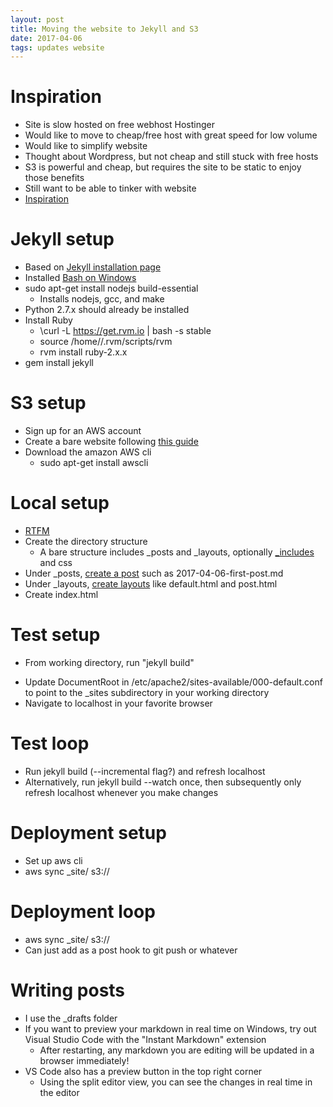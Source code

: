 ```yaml
---
layout: post
title: Moving the website to Jekyll and S3
date: 2017-04-06
tags: updates website
---
```


# Inspiration
 - Site is slow hosted on free webhost Hostinger
 - Would like to move to cheap/free host with great speed for low volume
 - Would like to simplify website
 - Thought about Wordpress, but not cheap and still stuck with free hosts
 - S3 is powerful and cheap, but requires the site to be static to enjoy those benefits
 - Still want to be able to tinker with website
 - [Inspiration](https://startupnextdoor.com/from-wordpress-to-jekyll-to-ghost/)

# Jekyll setup
 - Based on [Jekyll installation page](https://jekyllrb.com/docs/installation/)
 - Installed [Bash on Windows](http://www.windowscentral.com/how-install-bash-shell-command-line-windows-10)
 - sudo apt-get install nodejs build-essential
   + Installs nodejs, gcc, and make
 - Python 2.7.x should already be installed
 - Install Ruby
   + \curl -L https://get.rvm.io | bash -s stable
   + source /home/<username>/.rvm/scripts/rvm
   + rvm install ruby-2.x.x
 - gem install jekyll

# S3 setup
 - Sign up for an AWS account
 - Create a bare website following [this guide](http://docs.aws.amazon.com/AmazonS3/latest/dev/HostingWebsiteOnS3Setup.html)
 - Download the amazon AWS cli
   + sudo apt-get install awscli

# Local setup
 - [RTFM](https://jekyllrb.com/docs/home/)
 - Create the directory structure
   + A bare structure includes _posts and _layouts, optionally [_includes](https://jekyllrb.com/docs/includes/) and css
 - Under _posts, [create a post](https://jekyllrb.com/docs/posts/) such as 2017-04-06-first-post.md
 - Under _layouts, [create layouts](https://jeremenichelli.github.io/2015/07/building-blog-jekyll-creating-layouts/#_layouts) like default.html and post.html
 - Create index.html

# Test setup
 - From working directory, run "jekyll build"
 <!--- [Install Apache for Ubuntu](https://developer.mozilla.org/en-US/docs/Learn/Common_questions/Set_up_a_basic_working_environment)-->
 - Update DocumentRoot in /etc/apache2/sites-available/000-default.conf to point to the _sites subdirectory in your working directory
 - Navigate to localhost in your favorite browser

# Test loop
 - Run jekyll build (--incremental flag?) and refresh localhost
 - Alternatively, run jekyll build --watch once, then subsequently only refresh localhost whenever you make changes

# Deployment setup
 - Set up aws cli
 - aws sync _site/ s3://<bucket>

# Deployment loop
 - aws sync _site/ s3://<bucket>
 - Can just add as a post hook to git push or whatever 

# Writing posts
 - I use the _drafts folder
 - If you want to preview your markdown in real time on Windows, try out Visual Studio Code with the "Instant Markdown" extension
   + After restarting, any markdown you are editing will be updated in a browser immediately!
 - VS Code also has a preview button in the top right corner
   + Using the split editor view, you can see the changes in real time in the editor
